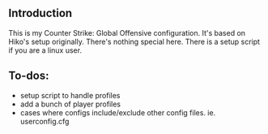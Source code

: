 ## Introduction
This is my Counter Strike: Global Offensive configuration. It's based on
Hiko's setup originally. There's nothing special here. There is a setup script
if you are a linux user.

## To-dos:
- setup script to handle profiles
- add a bunch of player profiles
- cases where configs include/exclude other config files. ie. userconfig.cfg
